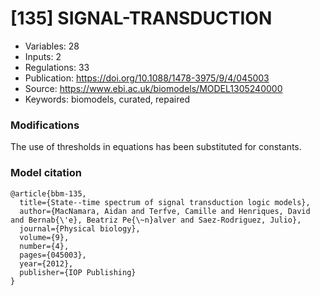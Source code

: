 # \[135\] SIGNAL-TRANSDUCTION

 - Variables: 28
 - Inputs: 2
 - Regulations: 33
 - Publication: https://doi.org/10.1088/1478-3975/9/4/045003
 - Source: https://www.ebi.ac.uk/biomodels/MODEL1305240000
 - Keywords: biomodels, curated, repaired


### Modifications

The use of thresholds in equations has been substituted for constants.

### Model citation

```
@article{bbm-135,
  title={State--time spectrum of signal transduction logic models},
  author={MacNamara, Aidan and Terfve, Camille and Henriques, David and Bernab{\'e}, Beatriz Pe{\~n}alver and Saez-Rodriguez, Julio},
  journal={Physical biology},
  volume={9},
  number={4},
  pages={045003},
  year={2012},
  publisher={IOP Publishing}
}

```

